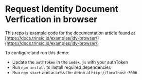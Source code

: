 # Request Identity Document Verfication in browser

This repo is example code for the documentation article found at [https://docs.trinsic.id/examples/idv-browser/](https://docs.trinsic.id/examples/idv-browser/)

To configure and run this demo:

- Update the `authToken` in the `index.js` with your authToken
- Run `npm install` to install required dependencies
- Run `npm start` and access the demo at `http://localhost:3000`
